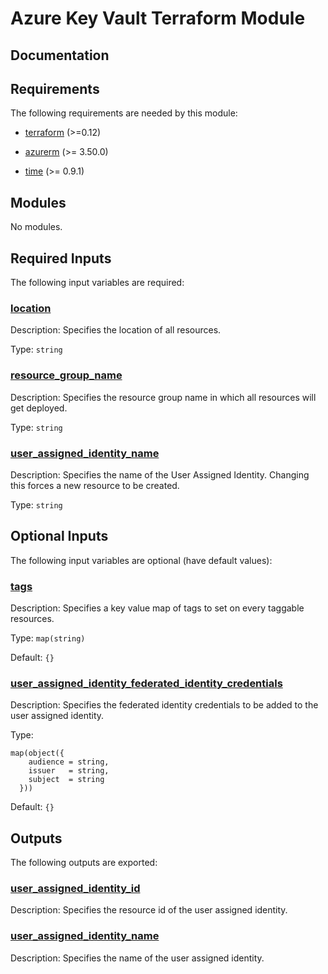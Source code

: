 <!-- BEGIN_TF_DOCS -->
# Azure Key Vault Terraform Module

## Documentation
<!-- markdownlint-disable MD033 -->

## Requirements

The following requirements are needed by this module:

- <a name="requirement_terraform"></a> [terraform](#requirement\_terraform) (>=0.12)

- <a name="requirement_azurerm"></a> [azurerm](#requirement\_azurerm) (>= 3.50.0)

- <a name="requirement_time"></a> [time](#requirement\_time) (>= 0.9.1)

## Modules

No modules.

<!-- markdownlint-disable MD013 -->
<!-- markdownlint-disable MD034 -->
## Required Inputs

The following input variables are required:

### <a name="input_location"></a> [location](#input\_location)

Description: Specifies the location of all resources.

Type: `string`

### <a name="input_resource_group_name"></a> [resource\_group\_name](#input\_resource\_group\_name)

Description: Specifies the resource group name in which all resources will get deployed.

Type: `string`

### <a name="input_user_assigned_identity_name"></a> [user\_assigned\_identity\_name](#input\_user\_assigned\_identity\_name)

Description: Specifies the name of the User Assigned Identity. Changing this forces a new resource to be created.

Type: `string`

## Optional Inputs

The following input variables are optional (have default values):

### <a name="input_tags"></a> [tags](#input\_tags)

Description: Specifies a key value map of tags to set on every taggable resources.

Type: `map(string)`

Default: `{}`

### <a name="input_user_assigned_identity_federated_identity_credentials"></a> [user\_assigned\_identity\_federated\_identity\_credentials](#input\_user\_assigned\_identity\_federated\_identity\_credentials)

Description: Specifies the federated identity credentials to be added to the user assigned identity.

Type:

```hcl
map(object({
    audience = string,
    issuer   = string,
    subject  = string
  }))
```

Default: `{}`

## Outputs

The following outputs are exported:

### <a name="output_user_assigned_identity_id"></a> [user\_assigned\_identity\_id](#output\_user\_assigned\_identity\_id)

Description: Specifies the resource id of the user assigned identity.

### <a name="output_user_assigned_identity_name"></a> [user\_assigned\_identity\_name](#output\_user\_assigned\_identity\_name)

Description: Specifies the name of the user assigned identity.

<!-- markdownlint-enable -->

<!-- END_TF_DOCS -->